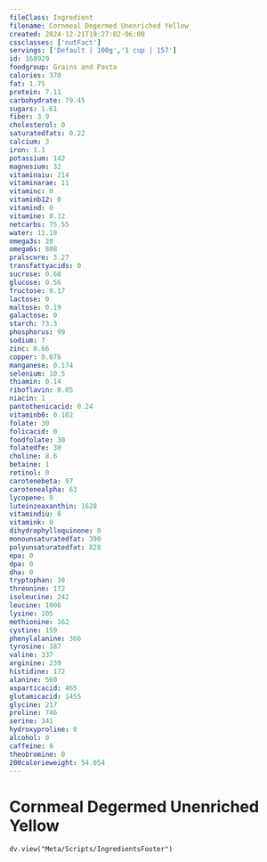 ```yaml
---
fileClass: Ingredient
filename: Cornmeal Degermed Unenriched Yellow
created: 2024-12-21T19:27:02-06:00
cssclasses: ['nutFact']
servings: ['Default | 100g','1 cup | 157']
id: 168929
foodgroup: Grains and Pasta
calories: 370
fat: 1.75
protein: 7.11
carbohydrate: 79.45
sugars: 1.61
fiber: 3.9
cholesterol: 0
saturatedfats: 0.22
calcium: 3
iron: 1.1
potassium: 142
magnesium: 32
vitaminaiu: 214
vitaminarae: 11
vitaminc: 0
vitaminb12: 0
vitamind: 0
vitamine: 0.12
netcarbs: 75.55
water: 11.18
omega3s: 20
omega6s: 808
pralscore: 3.27
transfattyacids: 0
sucrose: 0.68
glucose: 0.56
fructose: 0.17
lactose: 0
maltose: 0.19
galactose: 0
starch: 73.3
phosphorus: 99
sodium: 7
zinc: 0.66
copper: 0.076
manganese: 0.174
selenium: 10.5
thiamin: 0.14
riboflavin: 0.05
niacin: 1
pantothenicacid: 0.24
vitaminb6: 0.182
folate: 30
folicacid: 0
foodfolate: 30
folatedfe: 30
choline: 8.6
betaine: 1
retinol: 0
carotenebeta: 97
carotenealpha: 63
lycopene: 0
luteinzeaxanthin: 1628
vitamindiu: 0
vitamink: 0
dihydrophylloquinone: 0
monounsaturatedfat: 390
polyunsaturatedfat: 828
epa: 0
dpa: 0
dha: 0
tryptophan: 38
threonine: 172
isoleucine: 242
leucine: 1006
lysine: 105
methionine: 162
cystine: 159
phenylalanine: 366
tyrosine: 187
valine: 337
arginine: 239
histidine: 172
alanine: 560
asparticacid: 465
glutamicacid: 1455
glycine: 217
proline: 746
serine: 341
hydroxyproline: 0
alcohol: 0
caffeine: 0
theobromine: 0
200calorieweight: 54.054
---
```


# Cornmeal Degermed Unenriched Yellow

```dataviewjs
dv.view("Meta/Scripts/IngredientsFooter")
```